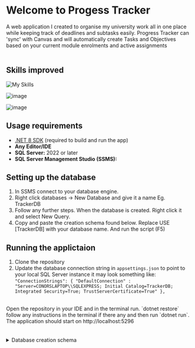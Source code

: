 # Welcome to Progess Tracker 
A web application I created to organise my university work all in one place while keeping track of deadlines and subtasks easily. Progress Tracker can 'sync' with Canvas and will automatically create Tasks and Objectives based on your current module enrolments and active assignments <br> <br>
## Skills improved
![My Skills](https://skillicons.dev/icons?i=dotnet,cpp,js,html,css)

![image](https://github.com/user-attachments/assets/6d982c0e-d280-472e-8a26-a626aa20130e)

![image](https://github.com/user-attachments/assets/dcdbd3d2-fe6d-4a81-ad2a-d9f8e525a3e3)

## Usage requirements
- [.NET 8 SDK](https://dotnet.microsoft.com/en-us/download/dotnet/8.0) (required to build and run the app)
- **Any Editor/IDE**
- **SQL Server:** 2022 or later
- **SQL Server Management Studio (SSMS):**

## Setting up the database
1. In SSMS connect to your database engine.
2. Right click databases -> New Database and give it a name Eg. TrackerDB
3. Follow any further steps. When the database is created. Right click it and select New Query.
4. Copy and paste the creation schema found below. Replace USE [TrackerDB] with your database name. And run the script (F5)

## Running the applictaion
1. Clone the repository
2. Update the database connection string in `appsettings.json` to point to your local SQL Server instance it may look something like: <br>
`"ConnectionStrings": {
  "DefaultConnection" : "Server=CONORSLAPTOP\\SQLEXPRESS; Initial Catalog=TrackerDB; Integrated Security=True; TrustServerCertificate=True"
},`
<br>
Open the repository in your IDE and in the terminal run. `dotnet restore` follow any instructions in the terminal if there any and then run `dotnet run`. The application should start on http://localhost:5296
<br>
<br>
<br>
<details>
  <summary>Database creation schema</summary>
  USE [TrackerDB]
GO
/****** Object:  Table [dbo].[__EFMigrationsHistory]    Script Date: 7/6/2025 8:21:46 PM ******/
SET ANSI_NULLS ON
GO
SET QUOTED_IDENTIFIER ON
GO
CREATE TABLE [dbo].[__EFMigrationsHistory](
	[MigrationId] [nvarchar](150) NOT NULL,
	[ProductVersion] [nvarchar](32) NOT NULL,
 CONSTRAINT [PK___EFMigrationsHistory] PRIMARY KEY CLUSTERED 
(
	[MigrationId] ASC
)WITH (PAD_INDEX = OFF, STATISTICS_NORECOMPUTE = OFF, IGNORE_DUP_KEY = OFF, ALLOW_ROW_LOCKS = ON, ALLOW_PAGE_LOCKS = ON, OPTIMIZE_FOR_SEQUENTIAL_KEY = OFF) ON [PRIMARY]
) ON [PRIMARY]
GO
/****** Object:  Table [dbo].[AspNetRoleClaims]    Script Date: 7/6/2025 8:21:47 PM ******/
SET ANSI_NULLS ON
GO
SET QUOTED_IDENTIFIER ON
GO
CREATE TABLE [dbo].[AspNetRoleClaims](
	[Id] [int] IDENTITY(1,1) NOT NULL,
	[RoleId] [nvarchar](450) NOT NULL,
	[ClaimType] [nvarchar](max) NULL,
	[ClaimValue] [nvarchar](max) NULL,
 CONSTRAINT [PK_AspNetRoleClaims] PRIMARY KEY CLUSTERED 
(
	[Id] ASC
)WITH (PAD_INDEX = OFF, STATISTICS_NORECOMPUTE = OFF, IGNORE_DUP_KEY = OFF, ALLOW_ROW_LOCKS = ON, ALLOW_PAGE_LOCKS = ON, OPTIMIZE_FOR_SEQUENTIAL_KEY = OFF) ON [PRIMARY]
) ON [PRIMARY] TEXTIMAGE_ON [PRIMARY]
GO
/****** Object:  Table [dbo].[AspNetRoles]    Script Date: 7/6/2025 8:21:47 PM ******/
SET ANSI_NULLS ON
GO
SET QUOTED_IDENTIFIER ON
GO
CREATE TABLE [dbo].[AspNetRoles](
	[Id] [nvarchar](450) NOT NULL,
	[Name] [nvarchar](256) NULL,
	[NormalizedName] [nvarchar](256) NULL,
	[ConcurrencyStamp] [nvarchar](max) NULL,
 CONSTRAINT [PK_AspNetRoles] PRIMARY KEY CLUSTERED 
(
	[Id] ASC
)WITH (PAD_INDEX = OFF, STATISTICS_NORECOMPUTE = OFF, IGNORE_DUP_KEY = OFF, ALLOW_ROW_LOCKS = ON, ALLOW_PAGE_LOCKS = ON, OPTIMIZE_FOR_SEQUENTIAL_KEY = OFF) ON [PRIMARY]
) ON [PRIMARY] TEXTIMAGE_ON [PRIMARY]
GO
/****** Object:  Table [dbo].[AspNetUserClaims]    Script Date: 7/6/2025 8:21:47 PM ******/
SET ANSI_NULLS ON
GO
SET QUOTED_IDENTIFIER ON
GO
CREATE TABLE [dbo].[AspNetUserClaims](
	[Id] [int] IDENTITY(1,1) NOT NULL,
	[UserId] [nvarchar](450) NOT NULL,
	[ClaimType] [nvarchar](max) NULL,
	[ClaimValue] [nvarchar](max) NULL,
 CONSTRAINT [PK_AspNetUserClaims] PRIMARY KEY CLUSTERED 
(
	[Id] ASC
)WITH (PAD_INDEX = OFF, STATISTICS_NORECOMPUTE = OFF, IGNORE_DUP_KEY = OFF, ALLOW_ROW_LOCKS = ON, ALLOW_PAGE_LOCKS = ON, OPTIMIZE_FOR_SEQUENTIAL_KEY = OFF) ON [PRIMARY]
) ON [PRIMARY] TEXTIMAGE_ON [PRIMARY]
GO
/****** Object:  Table [dbo].[AspNetUserLogins]    Script Date: 7/6/2025 8:21:47 PM ******/
SET ANSI_NULLS ON
GO
SET QUOTED_IDENTIFIER ON
GO
CREATE TABLE [dbo].[AspNetUserLogins](
	[LoginProvider] [nvarchar](450) NOT NULL,
	[ProviderKey] [nvarchar](450) NOT NULL,
	[ProviderDisplayName] [nvarchar](max) NULL,
	[UserId] [nvarchar](450) NOT NULL,
 CONSTRAINT [PK_AspNetUserLogins] PRIMARY KEY CLUSTERED 
(
	[LoginProvider] ASC,
	[ProviderKey] ASC
)WITH (PAD_INDEX = OFF, STATISTICS_NORECOMPUTE = OFF, IGNORE_DUP_KEY = OFF, ALLOW_ROW_LOCKS = ON, ALLOW_PAGE_LOCKS = ON, OPTIMIZE_FOR_SEQUENTIAL_KEY = OFF) ON [PRIMARY]
) ON [PRIMARY] TEXTIMAGE_ON [PRIMARY]
GO
/****** Object:  Table [dbo].[AspNetUserRoles]    Script Date: 7/6/2025 8:21:47 PM ******/
SET ANSI_NULLS ON
GO
SET QUOTED_IDENTIFIER ON
GO
CREATE TABLE [dbo].[AspNetUserRoles](
	[UserId] [nvarchar](450) NOT NULL,
	[RoleId] [nvarchar](450) NOT NULL,
 CONSTRAINT [PK_AspNetUserRoles] PRIMARY KEY CLUSTERED 
(
	[UserId] ASC,
	[RoleId] ASC
)WITH (PAD_INDEX = OFF, STATISTICS_NORECOMPUTE = OFF, IGNORE_DUP_KEY = OFF, ALLOW_ROW_LOCKS = ON, ALLOW_PAGE_LOCKS = ON, OPTIMIZE_FOR_SEQUENTIAL_KEY = OFF) ON [PRIMARY]
) ON [PRIMARY]
GO
/****** Object:  Table [dbo].[AspNetUsers]    Script Date: 7/6/2025 8:21:47 PM ******/
SET ANSI_NULLS ON
GO
SET QUOTED_IDENTIFIER ON
GO
CREATE TABLE [dbo].[AspNetUsers](
	[Id] [nvarchar](450) NOT NULL,
	[UserName] [nvarchar](256) NULL,
	[NormalizedUserName] [nvarchar](256) NULL,
	[Email] [nvarchar](256) NULL,
	[NormalizedEmail] [nvarchar](256) NULL,
	[EmailConfirmed] [bit] NOT NULL,
	[PasswordHash] [nvarchar](max) NULL,
	[SecurityStamp] [nvarchar](max) NULL,
	[ConcurrencyStamp] [nvarchar](max) NULL,
	[PhoneNumber] [nvarchar](max) NULL,
	[PhoneNumberConfirmed] [bit] NOT NULL,
	[TwoFactorEnabled] [bit] NOT NULL,
	[LockoutEnd] [datetimeoffset](7) NULL,
	[LockoutEnabled] [bit] NOT NULL,
	[AccessFailedCount] [int] NOT NULL,
	[CanvasApiKey] [nvarchar](max) NULL,
 CONSTRAINT [PK_AspNetUsers] PRIMARY KEY CLUSTERED 
(
	[Id] ASC
)WITH (PAD_INDEX = OFF, STATISTICS_NORECOMPUTE = OFF, IGNORE_DUP_KEY = OFF, ALLOW_ROW_LOCKS = ON, ALLOW_PAGE_LOCKS = ON, OPTIMIZE_FOR_SEQUENTIAL_KEY = OFF) ON [PRIMARY]
) ON [PRIMARY] TEXTIMAGE_ON [PRIMARY]
GO
/****** Object:  Table [dbo].[AspNetUserTokens]    Script Date: 7/6/2025 8:21:47 PM ******/
SET ANSI_NULLS ON
GO
SET QUOTED_IDENTIFIER ON
GO
CREATE TABLE [dbo].[AspNetUserTokens](
	[UserId] [nvarchar](450) NOT NULL,
	[LoginProvider] [nvarchar](450) NOT NULL,
	[Name] [nvarchar](450) NOT NULL,
	[Value] [nvarchar](max) NULL,
 CONSTRAINT [PK_AspNetUserTokens] PRIMARY KEY CLUSTERED 
(
	[UserId] ASC,
	[LoginProvider] ASC,
	[Name] ASC
)WITH (PAD_INDEX = OFF, STATISTICS_NORECOMPUTE = OFF, IGNORE_DUP_KEY = OFF, ALLOW_ROW_LOCKS = ON, ALLOW_PAGE_LOCKS = ON, OPTIMIZE_FOR_SEQUENTIAL_KEY = OFF) ON [PRIMARY]
) ON [PRIMARY] TEXTIMAGE_ON [PRIMARY]
GO
/****** Object:  Table [dbo].[Objectives]    Script Date: 7/6/2025 8:21:47 PM ******/
SET ANSI_NULLS ON
GO
SET QUOTED_IDENTIFIER ON
GO
CREATE TABLE [dbo].[Objectives](
	[Id] [int] IDENTITY(1,1) NOT NULL,
	[Name] [nvarchar](max) NOT NULL,
	[Hours] [int] NOT NULL,
	[IsComplete] [bit] NOT NULL,
	[TaskId] [int] NOT NULL,
 CONSTRAINT [PK_Objectives] PRIMARY KEY CLUSTERED 
(
	[Id] ASC
)WITH (PAD_INDEX = OFF, STATISTICS_NORECOMPUTE = OFF, IGNORE_DUP_KEY = OFF, ALLOW_ROW_LOCKS = ON, ALLOW_PAGE_LOCKS = ON, OPTIMIZE_FOR_SEQUENTIAL_KEY = OFF) ON [PRIMARY]
) ON [PRIMARY] TEXTIMAGE_ON [PRIMARY]
GO
/****** Object:  Table [dbo].[Tasks]    Script Date: 7/6/2025 8:21:47 PM ******/
SET ANSI_NULLS ON
GO
SET QUOTED_IDENTIFIER ON
GO
CREATE TABLE [dbo].[Tasks](
	[Id] [int] IDENTITY(1,1) NOT NULL,
	[Name] [nvarchar](max) NOT NULL,
	[TaskType] [nvarchar](20) NULL,
	[DueDate] [datetime2](7) NOT NULL,
	[UserId] [nvarchar](450) NOT NULL,
 CONSTRAINT [PK_Tasks] PRIMARY KEY CLUSTERED 
(
	[Id] ASC
)WITH (PAD_INDEX = OFF, STATISTICS_NORECOMPUTE = OFF, IGNORE_DUP_KEY = OFF, ALLOW_ROW_LOCKS = ON, ALLOW_PAGE_LOCKS = ON, OPTIMIZE_FOR_SEQUENTIAL_KEY = OFF) ON [PRIMARY]
) ON [PRIMARY] TEXTIMAGE_ON [PRIMARY]
GO
ALTER TABLE [dbo].[Objectives] ADD  DEFAULT (N'') FOR [Name]
GO
ALTER TABLE [dbo].[Objectives] ADD  DEFAULT ((0)) FOR [TaskId]
GO
ALTER TABLE [dbo].[Tasks] ADD  DEFAULT (N'') FOR [Name]
GO
ALTER TABLE [dbo].[Tasks] ADD  DEFAULT ('0001-01-01T00:00:00.0000000') FOR [DueDate]
GO
ALTER TABLE [dbo].[Tasks] ADD  DEFAULT (N'') FOR [UserId]
GO
ALTER TABLE [dbo].[AspNetRoleClaims]  WITH CHECK ADD  CONSTRAINT [FK_AspNetRoleClaims_AspNetRoles_RoleId] FOREIGN KEY([RoleId])
REFERENCES [dbo].[AspNetRoles] ([Id])
ON DELETE CASCADE
GO
ALTER TABLE [dbo].[AspNetRoleClaims] CHECK CONSTRAINT [FK_AspNetRoleClaims_AspNetRoles_RoleId]
GO
ALTER TABLE [dbo].[AspNetUserClaims]  WITH CHECK ADD  CONSTRAINT [FK_AspNetUserClaims_AspNetUsers_UserId] FOREIGN KEY([UserId])
REFERENCES [dbo].[AspNetUsers] ([Id])
ON DELETE CASCADE
GO
ALTER TABLE [dbo].[AspNetUserClaims] CHECK CONSTRAINT [FK_AspNetUserClaims_AspNetUsers_UserId]
GO
ALTER TABLE [dbo].[AspNetUserLogins]  WITH CHECK ADD  CONSTRAINT [FK_AspNetUserLogins_AspNetUsers_UserId] FOREIGN KEY([UserId])
REFERENCES [dbo].[AspNetUsers] ([Id])
ON DELETE CASCADE
GO
ALTER TABLE [dbo].[AspNetUserLogins] CHECK CONSTRAINT [FK_AspNetUserLogins_AspNetUsers_UserId]
GO
ALTER TABLE [dbo].[AspNetUserRoles]  WITH CHECK ADD  CONSTRAINT [FK_AspNetUserRoles_AspNetRoles_RoleId] FOREIGN KEY([RoleId])
REFERENCES [dbo].[AspNetRoles] ([Id])
ON DELETE CASCADE
GO
ALTER TABLE [dbo].[AspNetUserRoles] CHECK CONSTRAINT [FK_AspNetUserRoles_AspNetRoles_RoleId]
GO
ALTER TABLE [dbo].[AspNetUserRoles]  WITH CHECK ADD  CONSTRAINT [FK_AspNetUserRoles_AspNetUsers_UserId] FOREIGN KEY([UserId])
REFERENCES [dbo].[AspNetUsers] ([Id])
ON DELETE CASCADE
GO
ALTER TABLE [dbo].[AspNetUserRoles] CHECK CONSTRAINT [FK_AspNetUserRoles_AspNetUsers_UserId]
GO
ALTER TABLE [dbo].[AspNetUserTokens]  WITH CHECK ADD  CONSTRAINT [FK_AspNetUserTokens_AspNetUsers_UserId] FOREIGN KEY([UserId])
REFERENCES [dbo].[AspNetUsers] ([Id])
ON DELETE CASCADE
GO
ALTER TABLE [dbo].[AspNetUserTokens] CHECK CONSTRAINT [FK_AspNetUserTokens_AspNetUsers_UserId]
GO
ALTER TABLE [dbo].[Objectives]  WITH CHECK ADD  CONSTRAINT [FK_Objectives_Tasks_TaskId] FOREIGN KEY([TaskId])
REFERENCES [dbo].[Tasks] ([Id])
ON DELETE CASCADE
GO
ALTER TABLE [dbo].[Objectives] CHECK CONSTRAINT [FK_Objectives_Tasks_TaskId]
GO
ALTER TABLE [dbo].[Tasks]  WITH CHECK ADD  CONSTRAINT [FK_Tasks_AspNetUsers_UserId] FOREIGN KEY([UserId])
REFERENCES [dbo].[AspNetUsers] ([Id])
ON DELETE CASCADE
GO
ALTER TABLE [dbo].[Tasks] CHECK CONSTRAINT [FK_Tasks_AspNetUsers_UserId]
GO

</details>
